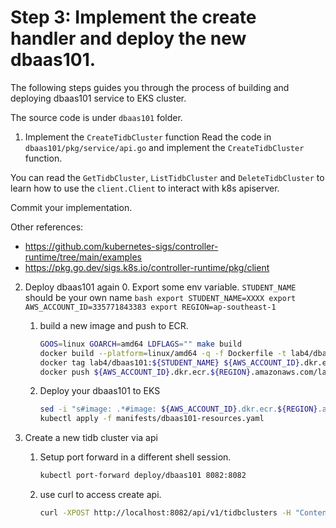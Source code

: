 # Step 3: Implement the create handler and deploy the new dbaas101.


The following steps guides you through the process of building and deploying dbaas101 service to EKS cluster.

The source code is under `dbaas101` folder.

1. Implement the `CreateTidbCluster` function
Read the code in `dbaas101/pkg/service/api.go` and implement the `CreateTidbCluster` function.

You can read the `GetTidbCluster`, `ListTidbCluster` and `DeleteTidbCluster` to learn how to use 
the `client.Client` to interact with k8s apiserver.

Commit your implementation.


Other references:

- https://github.com/kubernetes-sigs/controller-runtime/tree/main/examples
- https://pkg.go.dev/sigs.k8s.io/controller-runtime/pkg/client


2. Deploy dbaas101 again
    0. Export some env variable. `STUDENT_NAME` should be your own name
        ```bash
         export STUDENT_NAME=XXXX
         export AWS_ACCOUNT_ID=335771843383
         export REGION=ap-southeast-1
        ```

    1. build a new image and push to ECR.
        ```bash
        GOOS=linux GOARCH=amd64 LDFLAGS="" make build
        docker build --platform=linux/amd64 -q -f Dockerfile -t lab4/dbaas101:${STUDENT_NAME}_modify .
        docker tag lab4/dbaas101:${STUDENT_NAME} ${AWS_ACCOUNT_ID}.dkr.ecr.${REGION}.amazonaws.com/lab4/dbaas101:${STUDENT_NAME}_modify
        docker push ${AWS_ACCOUNT_ID}.dkr.ecr.${REGION}.amazonaws.com/lab4/dbaas101:${STUDENT_NAME}_modify
        ```

    2. Deploy your dbaas101 to EKS
        ```bash
        sed -i "s#image: .*#image: ${AWS_ACCOUNT_ID}.dkr.ecr.${REGION}.amazonaws.com/lab4/dbaas101:${STUDENT_NAME}_modify#g" manifests/dbaas101-resources.yaml
        kubectl apply -f manifests/dbaas101-resources.yaml
        ```

3. Create a new tidb cluster via api
    
    1. Setup port forward in a different shell session.
        ```bash
        kubectl port-forward deploy/dbaas101 8082:8082
        ```

    2. use curl to access create api.

        ```bash
        curl -XPOST http://localhost:8082/api/v1/tidbclusters -H "Content-Type: application/json" -d @tidb-cluster.json
        ```
    
